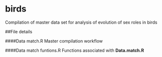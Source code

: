 # birds
Compilation of master data set for analysis of evolution of sex roles in birds

##File details

####Data match.R
Master compilation workflow

####Data match funtions.R
Functions associated with **Data.match.R**


